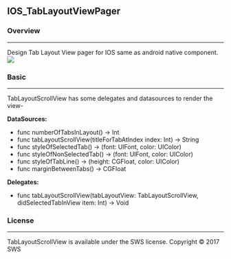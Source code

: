 ## IOS_TabLayoutViewPager

### Overview
____________________________________________________________________________________________
Design Tab Layout View pager for IOS same as android native component.
![]({{site.baseurl}}/https://photos.google.com/share/AF1QipP8UzHPvro-cibYxKqU5ZKhxyiF9gEnOAcafttm1jzqQecX_tpKYo2_lxzulvWCrw?key=d0NWZ0JseGN1cE5rSFZEeGlwellSa2NTVko0dUp3)

### Basic
____________________________________________________________________________________________

TabLayoutScrollView has some delegates and datasources to render the view-

**DataSources:**
- func numberOfTabsInLayout() -> Int
- func tabLayoutScrollView(titleForTabAtIndex index: Int) -> String
- func styleOfSelectedTab() -> (font: UIFont, color: UIColor)
- func styleOfNonSelectedTab() -> (font: UIFont, color: UIColor)
- func styleOfTabLine() -> (height: CGFloat, color: UIColor)
- func marginBetweenTabs() -> CGFloat

    
**Delegates:**
- func tabLayoutScrollView(tabLayoutView: TabLayoutScrollView, didSelectedTabInView item: Int) -> Void

    
    
### License
____________________________________________________________________________________________
TabLayoutScrollView is available under the SWS license.
Copyright © 2017 SWS
